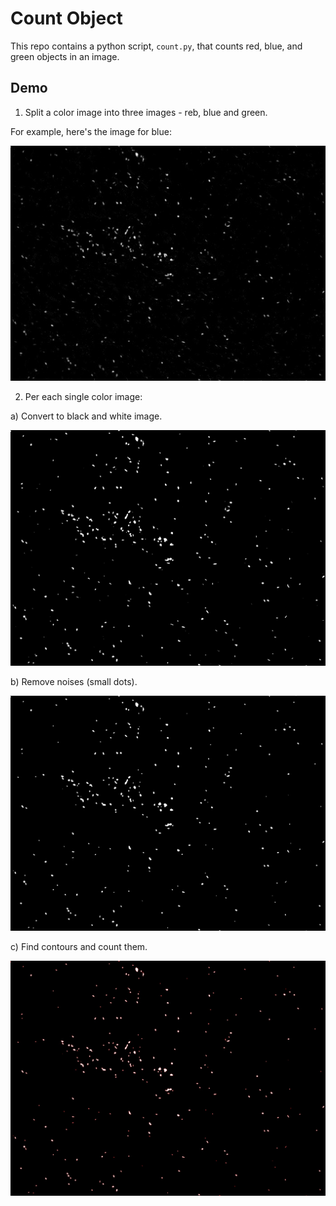 # Count Object

This repo contains a python script, `count.py`, that counts red, blue, and green
objects in an image.

## Demo

1. Split a color image into three images - reb, blue and green.

For example, here's the image for blue:

![](https://raw.githubusercontent.com/heronyang/count-object/main/blue.jpg)

2. Per each single color image:

a) Convert to black and white image.

![](https://raw.githubusercontent.com/heronyang/count-object/main/blue_binary.jpg)

b) Remove noises (small dots).

![](https://raw.githubusercontent.com/heronyang/count-object/main/blue_blur.jpg)

c) Find contours and count them.

![](https://raw.githubusercontent.com/heronyang/count-object/main/blue_circled.jpg)
